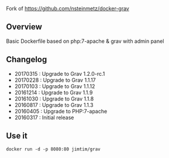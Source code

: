 Fork of https://github.com/nsteinmetz/docker-grav

## Overview ##

Basic Dockerfile based on  php:7-apache & grav with admin panel

## Changelog ##
* 20170315 : Upgrade to Grav 1.2.0-rc.1
* 20170228 : Upgrade to Grav 1.1.17
* 20170103 : Upgrade to Grav 1.1.12
* 20161214 : Upgrade to Grav 1.1.9
* 20161030 : Upgrade to Grav 1.1.8
* 20160817 : Upgrade to Grav 1.1.3
* 20160405 : Upgrade to PHP:7-apache
* 20160317 : Initial release

## Use it ##

```
docker run -d -p 8080:80 jimtim/grav
```
